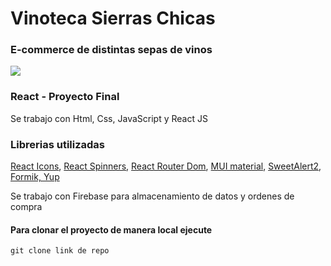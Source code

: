 # Vinoteca Sierras Chicas
### E-commerce de distintas sepas de vinos
![](https://res.cloudinary.com/deuyxmr7n/image/upload/v1689351935/2023-07-14_1_lrxhea.png)



### React - Proyecto Final
Se trabajo con Html, Css, JavaScript y React JS

### Librerias utilizadas
[React Icons](https://react-icons.github.io/react-icons/),
[React Spinners](https://www.npmjs.com/package/react-spinners),
[React Router Dom](https://reactrouter.com/en/main),
[MUI material](https://mui.com/),
[SweetAlert2](https://sweetalert2.github.io/),
[Formik, Yup](https://formik.org/docs/overview)

Se trabajo con Firebase para almacenamiento de datos y ordenes de compra



#### Para clonar el proyecto de manera local ejecute
```
git clone link de repo
```
